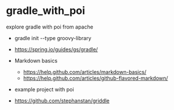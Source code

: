 # gradle_with_poi
explore gradle with poi from apache

* gradle init --type groovy-library

* https://spring.io/guides/gs/gradle/

* Markdown basics
	* https://help.github.com/articles/markdown-basics/
	* https://help.github.com/articles/github-flavored-markdown/
	
* example project with poi
* https://github.com/stephanstan/griddle
